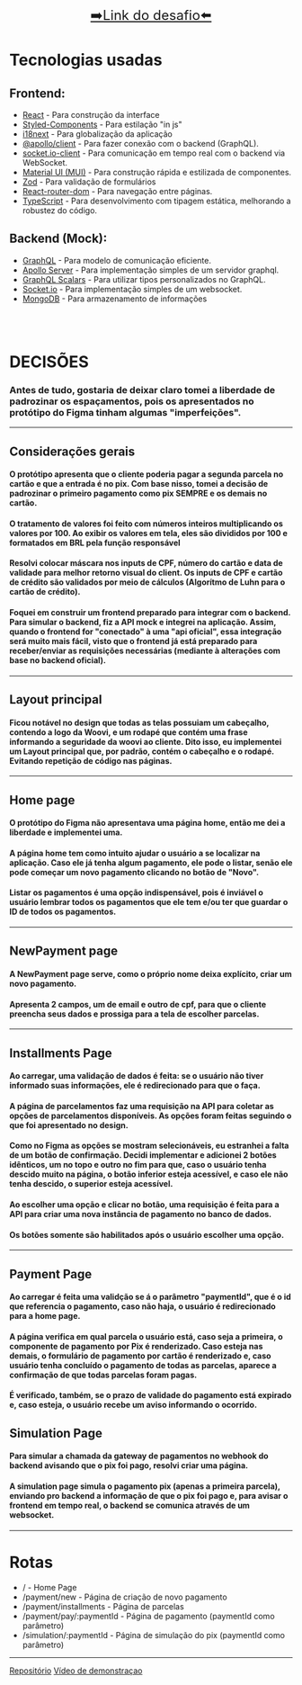 <p style="text-align: center;"> 
  <a style="font-size: 24px;" href="https://woovi-challenge-zeta.vercel.app">➡️Link do desafio⬅️</a>
</p>

# Tecnologias usadas

## Frontend:
- [React](https://legacy.reactjs.org/) - Para construção da interface
- [Styled-Components](https://styled-components.com/) - Para estilação "in js"
- [i18next](https://www.i18next.com/) - Para globalização da aplicação
- [@apollo/client](https://www.apollographql.com/docs/react/api/core/ApolloClient/) - Para fazer conexão com o backend (GraphQL).
- [socket.io-client](https://www.npmjs.com/package/socket.io-client) - Para comunicação em tempo real com o backend via WebSocket.
- [Material UI (MUI)](https://mui.com/components/) - Para construção rápida e estilizada de componentes.
- [Zod](https://zod.dev/) - Para validação de formulários
- [React-router-dom](https://v5.reactrouter.com/web/guides/quick-start) - Para navegação entre páginas.
- [TypeScript](https://www.typescriptlang.org/) - Para desenvolvimento com tipagem estática, melhorando a robustez do código.

## Backend (Mock):
- [GraphQL](https://graphql.org/) - Para modelo de comunicação eficiente.
- [Apollo Server](https://www.apollographql.com/docs/apollo-server) - Para implementação simples de um servidor graphql.
- [GraphQL Scalars](https://www.npmjs.com/package/graphql-scalars) - Para utilizar tipos personalizados no GraphQL.
- [Socket.io](https://socket.io/) - Para implementação simples de um websocket.
- [MongoDB](https://www.mongodb.com) - Para armazenamento de informações

<br/>
<br/>

# DECISÕES

### Antes de tudo, gostaria de deixar claro tomei a liberdade de padrozinar os espaçamentos, pois os apresentados no protótipo do Figma tinham algumas "imperfeições".

---

## Considerações gerais

#### O protótipo apresenta que o cliente poderia pagar a segunda parcela no cartão e que a entrada é no pix. Com base nisso, tomei a decisão de padrozinar o primeiro pagamento como pix SEMPRE e os demais no cartão. 

#### O tratamento de valores foi feito com números inteiros multiplicando os valores por 100. Ao exibir os valores em tela, eles são divididos por 100 e formatados em BRL pela função responsável

#### Resolvi colocar máscara nos inputs de CPF, número do cartão e data de validade para melhor retorno visual do client. Os inputs de CPF e cartão de crédito são validados por meio de cálculos (Algorítmo de Luhn para o cartão de crédito).

#### Foquei em construir um frontend preparado para integrar com o backend. Para simular o backend, fiz a API mock e integrei na aplicação. Assim, quando o frontend for "conectado" à uma "api oficial", essa integração será muito mais fácil, visto que o frontend já está preparado para receber/enviar as requisições necessárias (mediante à alterações com base no backend oficial).
---

## Layout principal

#### Ficou notável no design que todas as telas possuiam um cabeçalho, contendo a logo da Woovi, e um rodapé que contém uma frase informando a seguridade da woovi ao cliente. Dito isso, eu implementei um Layout principal que, por padrão, contém o cabeçalho e o rodapé. Evitando repetição de código nas páginas.
---

## Home page

#### O protótipo do Figma não apresentava uma página home, então me dei a liberdade e implementei uma.

#### A página home tem como intuito ajudar o usuário a se localizar na aplicação. Caso ele já tenha algum pagamento, ele pode o listar, senão ele pode começar um novo pagamento clicando no botão de "Novo".

#### Listar os pagamentos é uma opção indispensável, pois é inviável o usuário lembrar todos os pagamentos que ele tem e/ou ter que guardar o ID de todos os pagamentos.

---


## NewPayment page

#### A NewPayment page serve, como o próprio nome deixa explícito, criar um novo pagamento.
#### Apresenta 2 campos, um de email e outro de cpf, para que o cliente preencha seus dados e prossiga para a tela de escolher parcelas.

---

## Installments Page

#### Ao carregar, uma validação de dados é feita: se o usuário não tiver informado suas informações, ele é redirecionado para que o faça.

#### A página de parcelamentos faz uma requisição na API para coletar as opções de parcelamentos disponíveis. As opções foram feitas seguindo o que foi apresentado no design.

#### Como no Figma as opções se mostram selecionáveis, eu estranhei a falta de um botão de confirmação. Decidi implementar e adicionei 2 botões idênticos, um no topo e outro no fim para que, caso o usuário tenha descido muito na página, o botão inferior esteja acessível, e caso ele não tenha descido, o superior esteja acessível.

#### Ao escolher uma opção e clicar no botão, uma requisição é feita para a API para criar uma nova instância de pagamento no banco de dados.

#### Os botões somente são habilitados após o usuário escolher uma opção.

---


## Payment Page

#### Ao carregar é feita uma validção se á o parâmetro "paymentId", que é o id que referencia o pagamento, caso não haja, o usuário é redirecionado para a home page.

#### A página verifica em qual parcela o usuário está, caso seja a primeira, o componente de pagamento por Pix é renderizado. Caso esteja nas demais, o formulário de pagamento por cartão é renderizado e, caso usuário tenha concluído o pagamento de todas as parcelas, aparece a confirmação de que todas parcelas foram pagas.

#### É verificado, também, se o prazo de validade do pagamento está expirado e, caso esteja, o usuário recebe um aviso informando o ocorrido.

## Simulation Page

#### Para simular a chamada da gateway de pagamentos no webhook do backend avisando que o pix foi pago, resolvi criar uma página.

#### A simulation page simula o pagamento pix (apenas a primeira parcela), enviando pro backend a informação de que o pix foi pago e, para avisar o frontend em tempo real, o backend se comunica através de um websocket.

---

# Rotas

- / - Home Page
- /payment/new - Página de criação de novo pagamento
- /payment/installments - Página de parcelas
- /payment/pay/:paymentId - Página de pagamento (paymentId como parâmetro)
- /simulation/:paymentId - Página de simulação do pix (paymentId como parâmetro)

---

[Repositório](https://github.com/Guilherme-Matosoli/woovi-challenge)
[Vídeo de demonstraçao](https://x.com/guimatosoli/status/1812564307101495541)
